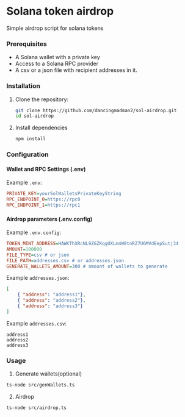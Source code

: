 # Solana token airdrop

Simple airdrop script for solana tokens

### Prerequisites

- A Solana wallet with a private key
- Access to a Solana RPC provider
- A csv or a json file with recipient addresses in it.

### Installation

1. Clone the repository:
   ```bash
   git clone https://github.com/dancingmadman2/sol-airdrop.git
   cd sol-airdrop

2. Install dependencies

    ```bash
    npm install
    ```

### Configuration

#### Wallet and RPC Settings (.env)

Example `.env`:
```ini
PRIVATE_KEY=yourSolWalletsPrivateKeyString
RPC_ENDPOINT_0=https://rpc0
RPC_ENDPOINT_1=https://rpc1
```

#### Airdrop parameters (.env.config)

Example `.env.config`:
```ini
TOKEN_MINT_ADDRESS=HAWKThXRcNL9ZGZKqgUXLm4W8tnRZ7U6MVdEepSutj34
AMOUNT=100000
FILE_TYPE=csv # or json
FILE_PATH=addresses.csv # or addresses.json
GENERATE_WALLETS_AMOUNT=300 # amount of wallets to generate
```

Example `addresses.json`:
```json
[
    { "address": "address1"},
    { "address": "address2"},
    { "address": "address3"}
]  
```

Example `addresses.csv`:
```csv
address1
address2
address3
```

### Usage

1. Generate wallets(optional)

```bash
ts-node src/genWallets.ts
```

2. Airdrop

```bash
ts-node src/airdrop.ts
```